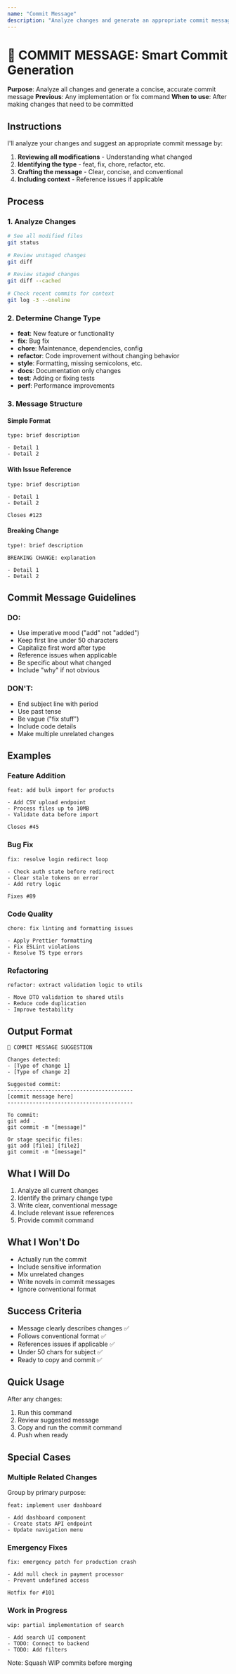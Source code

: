 ```yaml
---
name: "Commit Message"
description: "Analyze changes and generate an appropriate commit message"
---
```


# 💬 COMMIT MESSAGE: Smart Commit Generation

**Purpose**: Analyze all changes and generate a concise, accurate commit message
**Previous**: Any implementation or fix command
**When to use**: After making changes that need to be committed

## Instructions

I'll analyze your changes and suggest an appropriate commit message by:

1. **Reviewing all modifications** - Understanding what changed
2. **Identifying the type** - feat, fix, chore, refactor, etc.
3. **Crafting the message** - Clear, concise, and conventional
4. **Including context** - Reference issues if applicable

## Process

### 1. Analyze Changes
```bash
# See all modified files
git status

# Review unstaged changes
git diff

# Review staged changes
git diff --cached

# Check recent commits for context
git log -3 --oneline
```

### 2. Determine Change Type
- **feat**: New feature or functionality
- **fix**: Bug fix
- **chore**: Maintenance, dependencies, config
- **refactor**: Code improvement without changing behavior
- **style**: Formatting, missing semicolons, etc.
- **docs**: Documentation only changes
- **test**: Adding or fixing tests
- **perf**: Performance improvements

### 3. Message Structure

#### Simple Format
```
type: brief description

- Detail 1
- Detail 2
```

#### With Issue Reference
```
type: brief description

- Detail 1
- Detail 2

Closes #123
```

#### Breaking Change
```
type!: brief description

BREAKING CHANGE: explanation

- Detail 1
- Detail 2
```

## Commit Message Guidelines

### DO:
- Use imperative mood ("add" not "added")
- Keep first line under 50 characters
- Capitalize first word after type
- Reference issues when applicable
- Be specific about what changed
- Include "why" if not obvious

### DON'T:
- End subject line with period
- Use past tense
- Be vague ("fix stuff")
- Include code details
- Make multiple unrelated changes

## Examples

### Feature Addition
```
feat: add bulk import for products

- Add CSV upload endpoint
- Process files up to 10MB
- Validate data before import

Closes #45
```

### Bug Fix
```
fix: resolve login redirect loop

- Check auth state before redirect
- Clear stale tokens on error
- Add retry logic

Fixes #89
```

### Code Quality
```
chore: fix linting and formatting issues

- Apply Prettier formatting
- Fix ESLint violations
- Resolve TS type errors
```

### Refactoring
```
refactor: extract validation logic to utils

- Move DTO validation to shared utils
- Reduce code duplication
- Improve testability
```

## Output Format

```
💬 COMMIT MESSAGE SUGGESTION

Changes detected:
- [Type of change 1]
- [Type of change 2]

Suggested commit:
----------------------------------------
[commit message here]
----------------------------------------

To commit:
git add .
git commit -m "[message]"

Or stage specific files:
git add [file1] [file2]
git commit -m "[message]"
```

## What I Will Do

1. Analyze all current changes
2. Identify the primary change type
3. Write clear, conventional message
4. Include relevant issue references
5. Provide commit command

## What I Won't Do

- Actually run the commit
- Include sensitive information
- Mix unrelated changes
- Write novels in commit messages
- Ignore conventional format

## Success Criteria

- Message clearly describes changes ✅
- Follows conventional format ✅
- References issues if applicable ✅
- Under 50 chars for subject ✅
- Ready to copy and commit ✅

## Quick Usage

After any changes:
1. Run this command
2. Review suggested message
3. Copy and run the commit command
4. Push when ready

## Special Cases

### Multiple Related Changes
Group by primary purpose:
```
feat: implement user dashboard

- Add dashboard component
- Create stats API endpoint
- Update navigation menu
```

### Emergency Fixes
```
fix: emergency patch for production crash

- Add null check in payment processor
- Prevent undefined access

Hotfix for #101
```

### Work in Progress
```
wip: partial implementation of search

- Add search UI component
- TODO: Connect to backend
- TODO: Add filters
```

Note: Squash WIP commits before merging